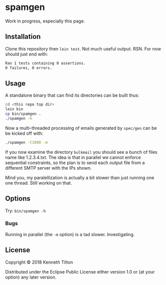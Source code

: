 # spamgen

Work in progress, especially this page.

## Installation

Clone this repository then `lein test`. Not much useful output. RSN. For now should just end with:
````bash
Ran 1 tests containing 0 assertions.
0 failures, 0 errors.
````

## Usage

A standalone binary that can find its directories can be built thus:
````bash
cd <this repo top dir>
lein bin
cp bin/spamgen .
./spamgen -h
````
Now a multi-threaded processing of emails generated by `spec/gen` can be be kicked off with:
````bash
./spamgen -t1000 -m
````
If you now examine the directory `bulkmail` you should see a bunch of files name like 1.2.3.4.txt. The idea is that in parallel we cannot enforce sequential constraints, so the plan is to send each output file from a different SMTP server with the IPs shown.

Mind you, my paralellization is actually a bit slower than just running one one thread. Still working on that.

## Options

Try: `bin/spamgen -h`

### Bugs

Running in parallel (the `-m` option) is a tad slower. Investigating.

## License

Copyright © 2018 Kenneth Tilton

Distributed under the Eclipse Public License either version 1.0 or (at
your option) any later version.
